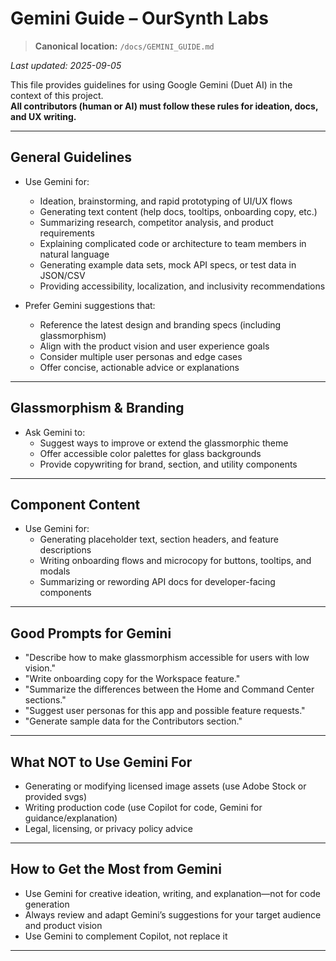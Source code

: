 # Gemini Guide – OurSynth Labs

> **Canonical location:** `/docs/GEMINI_GUIDE.md`

_Last updated: 2025-09-05_

This file provides guidelines for using Google Gemini (Duet AI) in the context of this project.  
**All contributors (human or AI) must follow these rules for ideation, docs, and UX writing.**

---

## General Guidelines

- Use Gemini for:
  - Ideation, brainstorming, and rapid prototyping of UI/UX flows
  - Generating text content (help docs, tooltips, onboarding copy, etc.)
  - Summarizing research, competitor analysis, and product requirements
  - Explaining complicated code or architecture to team members in natural language
  - Generating example data sets, mock API specs, or test data in JSON/CSV
  - Providing accessibility, localization, and inclusivity recommendations

- Prefer Gemini suggestions that:
  - Reference the latest design and branding specs (including glassmorphism)
  - Align with the product vision and user experience goals
  - Consider multiple user personas and edge cases
  - Offer concise, actionable advice or explanations

---

## Glassmorphism & Branding

- Ask Gemini to:
  - Suggest ways to improve or extend the glassmorphic theme
  - Offer accessible color palettes for glass backgrounds
  - Provide copywriting for brand, section, and utility components

---

## Component Content

- Use Gemini for:
  - Generating placeholder text, section headers, and feature descriptions
  - Writing onboarding flows and microcopy for buttons, tooltips, and modals
  - Summarizing or rewording API docs for developer-facing components

---

## Good Prompts for Gemini

- "Describe how to make glassmorphism accessible for users with low vision."
- "Write onboarding copy for the Workspace feature."
- "Summarize the differences between the Home and Command Center sections."
- "Suggest user personas for this app and possible feature requests."
- "Generate sample data for the Contributors section."

---

## What NOT to Use Gemini For

- Generating or modifying licensed image assets (use Adobe Stock or provided svgs)
- Writing production code (use Copilot for code, Gemini for guidance/explanation)
- Legal, licensing, or privacy policy advice

---

## How to Get the Most from Gemini

- Use Gemini for creative ideation, writing, and explanation—not for code generation
- Always review and adapt Gemini’s suggestions for your target audience and product vision
- Use Gemini to complement Copilot, not replace it

---